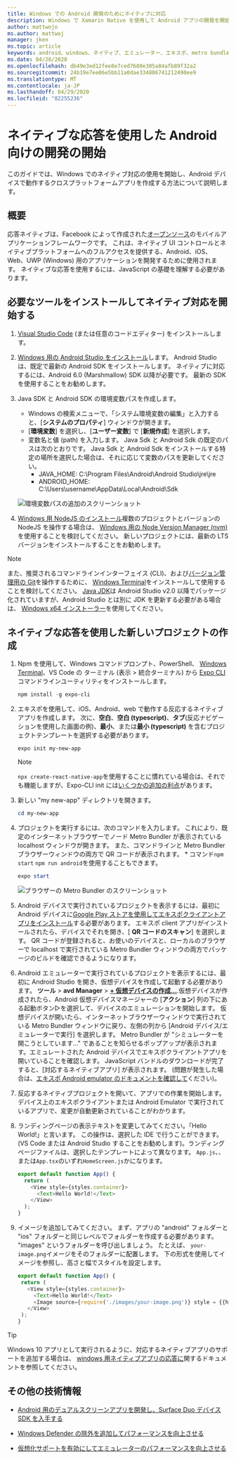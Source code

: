 ```yaml
---
title: Windows での Android 開発のためにネイティブに対応
description: Windows で Xamarin Native を使用して Android アプリの開発を開始します。
author: mattwojo
ms.author: mattwoj
manager: jken
ms.topic: article
keywords: android、windows、ネイティブ、エミュレーター、エキスポ、metro bundler、ターミナルを対応
ms.date: 04/28/2020
ms.openlocfilehash: db49e3ed12fee8e7ced7680e305a84afb89f32a2
ms.sourcegitcommit: 24b19e7ee06e5bb11a0dae334806741212490ee9
ms.translationtype: MT
ms.contentlocale: ja-JP
ms.lasthandoff: 04/29/2020
ms.locfileid: "82255236"
---
```

# <a name="get-started-developing-for-android-using-react-native"></a>ネイティブな応答を使用した Android 向けの開発の開始

このガイドでは、Windows でのネイティブ対応の使用を開始し、Android デバイスで動作するクロスプラットフォームアプリを作成する方法について説明します。

## <a name="overview"></a>概要

応答ネイティブは、Facebook によって作成された[オープンソース](https://github.com/facebook/react-native)のモバイルアプリケーションフレームワークです。 これは、ネイティブ UI コントロールとネイティブプラットフォームへのフルアクセスを提供する、Android、iOS、Web、UWP (Windows) 用のアプリケーションを開発するために使用されます。 ネイティブな応答を使用するには、JavaScript の基礎を理解する必要があります。

## <a name="get-started-with-react-native-by-installing-required-tools"></a>必要なツールをインストールしてネイティブ対応を開始する

1. [Visual Studio Code](https://code.visualstudio.com) (または任意のコードエディター) をインストールします。

2. [Windows 用の Android Studio をインストール](https://developer.android.com/studio)します。 Android Studio は、既定で最新の Android SDK をインストールします。 ネイティブに対応するには、Android 6.0 (Marshmallow) SDK 以降が必要です。 最新の SDK を使用することをお勧めします。

3. Java SDK と Android SDK の環境変数パスを作成します。
    - Windows の検索メニューで、「システム環境変数の編集」と入力すると、[**システムのプロパティ**] ウィンドウが開きます。
    - [**環境変数**] を選択し、[**ユーザー変数**] で [**新規作成**] を選択します。
    - 変数名と値 (path) を入力します。 Java Sdk と Android Sdk の既定のパスは次のとおりです。 Java Sdk と Android Sdk をインストールする特定の場所を選択した場合は、それに応じて変数のパスを更新してください。
        - JAVA_HOME: C:\Program Files\Android\Android Studio\jre\jre
        - ANDROID_HOME: C:\Users\username\AppData\Local\Android\Sdk

    ![環境変数パスの追加のスクリーンショット](../images/add-environmental-variable-path.png)

4. [Windows 用 NodeJS のインストール](https://nodejs.org/en/)複数のプロジェクトとバージョンの NodeJS を操作する場合は、 [Windows 用の Node Version Manager (nvm)](https://github.com/coreybutler/nvm-windows#node-version-manager-nvm-for-windows)を使用することを検討してください。 新しいプロジェクトには、最新の LTS バージョンをインストールすることをお勧めします。

> [!NOTE]
> また、推奨されるコマンドラインインターフェイス (CLI)、および[バージョン管理用の Git](https://git-scm.com/downloads)を操作するために、 [Windows Terminal](https://www.microsoft.com/p/windows-terminal-preview/9n0dx20hk701?activetab=pivot:overviewtab)をインストールして使用することを検討してください。 [Java JDK](https://www.oracle.com/java/technologies/javase-downloads.html)は Android Studio v2.0 以降でパッケージ化されていますが、Android Studio とは別に JDK を更新する必要がある場合は、 [Windows x64 インストーラー](https://www.oracle.com/java/technologies/javase-jdk14-downloads.html)を使用してください。

## <a name="create-a-new-project-with-react-native"></a>ネイティブな応答を使用した新しいプロジェクトの作成

1. Npm を使用して、Windows コマンドプロンプト、PowerShell、 [Windows Terminal](https://www.microsoft.com/p/windows-terminal-preview/9n0dx20hk701?activetab=pivot:overviewtab)、VS Code の ターミナル (表示 > 統合ターミナル) から [Expo CLI](https://docs.expo.io/versions/latest/) コマンドラインユーティリティをインストールします。

    ```powershell
    npm install -g expo-cli
    ```

2. エキスポを使用して、iOS、Android、web で動作する反応するネイティブアプリを作成します。 次に、**空白**、**空白 (typescript)**、**タブ**(反応ナビゲーションを使用した画面の例)、**最小**、または**最小 (typescript)** を含むプロジェクトテンプレートを選択する必要があります。

    ```powershell
    expo init my-new-app
    ```

    > [!NOTE]
    > `npx create-react-native-app`を使用することに慣れている場合は、それでも機能しますが、Expo-CLI init には[いくつかの追加の利点](https://github.com/react-native-community/discussions-and-proposals/issues/23)があります。

3. 新しい "my new-app" ディレクトリを開きます。

    ```powershell
    cd my-new-app
    ```

4. プロジェクトを実行するには、次のコマンドを入力します。 これにより、既定のインターネットブラウザーでノード Metro Bundler が表示されている localhost ウィンドウが開きます。 また、コマンドラインと Metro Bundler ブラウザーウィンドウの両方で QR コードが表示されます。 * コマンド`npm start` `npm run android`を使用することもできます。

     ```powershell
    expo start
    ```

    ![ブラウザーの Metro Bundler のスクリーンショット](../images/metro-bundler.png)

5. Android デバイスで実行されているプロジェクトを表示するには、最初に Android デバイスに[Google Play ストアを使用してエキスポクライアントアプリをインストール](https://play.google.com/store/apps/details?id=host.exp.exponent&hl=en_US)する必要があります。 エキスポ client アプリがインストールされたら、デバイスでそれを開き、[ **QR コードのスキャン**] を選択します。 QR コードが登録されると、お使いのデバイスと、ローカルのブラウザーで localhost で実行されている Metro Bundler ウィンドウの両方でパッケージのビルドを確認できるようになります。

6. Android エミュレーターで実行されているプロジェクトを表示するには、最初に Android Studio を開き、仮想デバイスを作成して起動する必要があります。 **ツール** > **avd Manager** > **[+ 仮想デバイスの作成...](https://developer.android.com/studio/run/managing-avds#createavd)**.仮想デバイスが作成されたら、Android 仮想デバイスマネージャーの [**アクション**] 列の下にある起動ボタン▷を選択して、デバイスのエミュレーションを開始します。 仮想デバイスが開いたら、インターネットブラウザーウィンドウで実行されている Metro Bundler ウィンドウに戻り、左側の列から [Android デバイス/エミュレーターで実行] を選択します。 Metro Bundler が "シミュレーターを開こうとしています..." であることを知らせるポップアップが表示されます。エミュレートされた Android デバイスでエキスポクライアントアプリを開いていることを確認します。 JavaScript バンドルのダウンロードが完了すると、[対応するネイティブアプリ] が表示されます。 (問題が発生した場合は、[エキスポ Android emulator のドキュメントを確認して](https://docs.expo.io/workflow/android-studio-emulator/)ください)。

7. 反応するネイティブプロジェクトを開いて、アプリでの作業を開始します。 デバイス上のエキスポクライアントまたは Android Emulator で実行されているアプリで、変更が自動更新されていることがわかります。

8. ランディングページの表示テキストを変更してみてください。「Hello World!」と言います。 この操作は、選択した IDE で行うことができます。 (VS Code または Android Studio することをお勧めします)。ランディングページファイルは、選択したテンプレートによって異なります。 `App.js`、、または`App.tsx`のいずれ`HomeScreen.js`かになります。

    ```typescript
    export default function App() {
      return (
        <View style={styles.container}>
          <Text>Hello World!</Text>
        </View>
      );
    }
    ```

9. イメージを追加してみてください。 まず、アプリの "android" フォルダーと "ios" フォルダーと同じレベルでフォルダーを作成する必要があります。 "images" というフォルダーを呼び出しましょう。 たとえば、 `your-image.png`イメージをそのフォルダーに配置します。 下の形式を使用してイメージを参照し、高さと幅でスタイルを設定します。

     ```typescript
    export default function App() {
      return (
        <View style={styles.container}>
          <Text>Hello World!</Text>
          <Image source={require('./images/your-image.png')} style = {{height: 200, width: 250, }} />
        </View>
      );
    }
    ```

> [!TIP]
> Windows 10 アプリとして実行されるように、対応するネイティブアプリのサポートを追加する場合は、 [windows 用ネイティブアプリの応答に](https://microsoft.github.io/react-native-windows/docs/getting-started)関するドキュメントを参照してください。

## <a name="additional-resources"></a>その他の技術情報

- [Android 用のデュアルスクリーンアプリを開発し、Surface Duo デバイス SDK を入手する](https://docs.microsoft.com/dual-screen/android/)

- [Windows Defender の除外を追加してパフォーマンスを向上させる](defender-settings.md)

- [仮想化サポートを有効にしてエミュレーターのパフォーマンスを向上させる](emulator.md#enable-virtualization-support)
